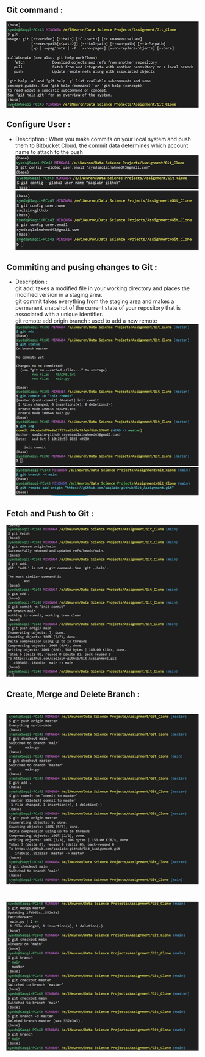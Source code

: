 ##  Git command :
![- Git Command](https://github.com/saqlain-github/Git_Assignment/blob/main/Images/1.jpg)


##  Configure User :
 - Description : When you make commits on your local system and push them to Bitbucket Cloud, the commit data determines which account name to attach to the push
![- User Command](https://github.com/saqlain-github/Git_Assignment/blob/main/Images/2.jpg)
![- Git Command](https://github.com/saqlain-github/Git_Assignment/blob/main/Images/3.jpg)
![- Git Command](https://github.com/saqlain-github/Git_Assignment/blob/main/Images/4.jpg)


##  Commiting and pusing changes to Git :
  - Description : <br>
    git add: takes a modified file in your working directory and places the modified version in a staging area. <br>
    git commit takes everything from the staging area and makes a permanent snapshot of the current state of your repository that is associated with a unique identifier.<br>
    git remote add origin branch : used to add a new remote <br>
 ![- Git Command](https://github.com/saqlain-github/Git_Assignment/blob/main/Images/5-8_commit.jpg)
 ![- Git Command](https://github.com/saqlain-github/Git_Assignment/blob/main/Images/9-10_branch.jpg)


## Fetch and Push to Git :
![- Git Command](https://github.com/saqlain-github/Git_Assignment/blob/main/Images/11_13_push_pull.jpg)

## Create, Merge and Delete Branch :
# ![- Git Command](https://github.com/saqlain-github/Git_Assignment/blob/main/Images/branches.jpg)
# ![- Git Command](https://github.com/saqlain-github/Git_Assignment/blob/main/Images/merge_and_delete.jpg)
